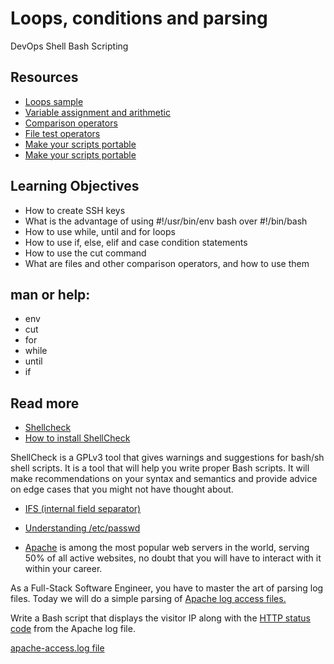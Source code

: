 # Loops, conditions and parsing
DevOps
Shell
Bash
Scripting
## Resources
* [Loops sample](https://intranet.alxswe.com/rltoken/wT98UJfv_E2tk4yP9PcLLw)
* [Variable assignment and arithmetic](https://intranet.alxswe.com/rltoken/olvOKX699pq50rkHRE5cSA)
* [Comparison operators](https://intranet.alxswe.com/rltoken/HxohzllkOWh0t4dy_HptIQ)
* [File test operators](https://intranet.alxswe.com/rltoken/g8of2ABPEJfCNtPrDQaqVw)
* [Make your scripts portable]()
* [Make your scripts portable]()

## Learning Objectives
* How to create SSH keys
* What is the advantage of using #!/usr/bin/env bash over #!/bin/bash
* How to use while, until and for loops
* How to use if, else, elif and case condition statements
* How to use the cut command
* What are files and other comparison operators, and how to use them

## man or help:
* env
* cut
* for
* while
* until
* if

## Read more 
* [Shellcheck](https://intranet.alxswe.com/rltoken/joK6l_yEZ9N7T0GQ1RDjLA) 
* [How to install ShellCheck](https://intranet.alxswe.com/rltoken/jbz0_-i3TV3WpKgxhyrtpA)

ShellCheck is a GPLv3 tool that gives warnings and suggestions for bash/sh shell scripts. It is a tool that will help you write proper Bash scripts. It will make recommendations on your syntax and semantics and provide advice on edge cases that you might not have thought about. 

* [IFS (internal field separator)](https://intranet.alxswe.com/rltoken/8VeAz2XHCtuECDJ0PfMNIg)
* [Understanding /etc/passwd](https://intranet.alxswe.com/rltoken/jm2-sSa3VlvI4zgRdreAsg)

* [Apache](https://intranet.alxswe.com/rltoken/JfEwR2qcLdKkoihJNDZR0g) is among the most popular web servers in the world, serving 50% of all active websites, no doubt that you will have to interact with it within your career.

As a Full-Stack Software Engineer, you have to master the art of parsing log files. Today we will do a simple parsing of [Apache log access files.](http://intranet-projects-files.s3.amazonaws.com/holbertonschool-sysadmin_devops/80/apache-access.log)

Write a Bash script that displays the visitor IP along with the [HTTP status code](https://intranet.alxswe.com/rltoken/7de-UBmf8xgwH1iSwzX1MA) from the Apache log file.

[apache-access.log file](https://intranet-projects-files.s3.amazonaws.com/holbertonschool-sysadmin_devops/80/apache-access.log)
